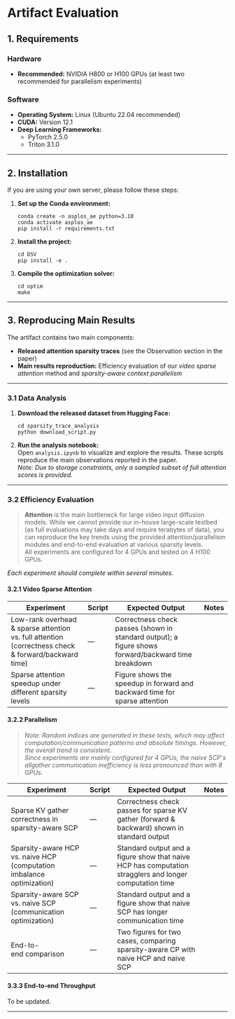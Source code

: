 # Artifact Evaluation

## 1. Requirements

### Hardware

- **Recommended:** NVIDIA H800 or H100 GPUs (at least two recommended for parallelism experiments)

### Software

- **Operating System:** Linux (Ubuntu 22.04 recommended)
- **CUDA:** Version 12.1
- **Deep Learning Frameworks:**
  - PyTorch 2.5.0
  - Triton 3.1.0

---

## 2. Installation

If you are using your own server, please follow these steps:

1. **Set up the Conda environment:**
   
   ```
   conda create -n asplos_ae python=3.10
   conda activate asplos_ae
   pip install -r requirements.txt
   ```

2. **Install the project:**
   
   ```
   cd DSV
   pip install -e .
   ```

3. **Compile the optimization solver:**
   
   ```
   cd optim
   make
   ```

---

## 3. Reproducing Main Results

The artifact contains two main components:

- **Released attention sparsity traces** (see the Observation section in the paper)
- **Main results reproduction:** Efficiency evaluation of our *video sparse attention* method and *sparsity-aware context parallelism*

---

### 3.1 Data Analysis

1. **Download the released dataset from Hugging Face:**
   
   ```
   cd sparsity_trace_analysis
   python download_script.py
   ```

2. **Run the analysis notebook:**  
   Open `analysis.ipynb` to visualize and explore the results. These scripts reproduce the main observations reported in the paper.  
   *Note: Due to storage constraints, only a sampled subset of full attention scores is provided.*

---

### 3.2 Efficiency Evaluation

> **Attention** is the main bottleneck for large video input diffusion models. While we cannot provide our in-house large-scale testbed (as full evaluations may take days and require terabytes of data), you can reproduce the key trends using the provided attention/parallelism modules and end-to-end evaluation at various sparsity levels.  
> All experiments are configured for 4 GPUs and tested on 4 H100 GPUs.

*Each experiment should complete within several minutes.*

#### 3.2.1 Video Sparse Attention

| Experiment                                                                                              | Script | Expected Output                                                                                     | Notes |
| ------------------------------------------------------------------------------------------------------- | ------ | --------------------------------------------------------------------------------------------------- | ----- |
| Low-rank overhead & sparse attention vs. full attention <br>(correctness check & forward/backward time) | —      | Correctness check passes (shown in standard output); a figure shows forward/backward time breakdown |       |
| Sparse attention speedup under different sparsity levels                                                | —      | Figure shows the speedup in forward and backward time for sparse attention                          |       |

#### 3.2.2 Parallelism

> *Note: Random indices are generated in these tests, which may affect computation/communication patterns and absolute timings. However, the overall trend is consistent.  
> Since experiments are mainly configured for 4 GPUs, the naive SCP's allgather communication inefficiency is less pronounced than with 8 GPUs.*

| Experiment                                                            | Script | Expected Output                                                                                         | Notes |
| --------------------------------------------------------------------- | ------ | ------------------------------------------------------------------------------------------------------- | ----- |
| Sparse KV gather correctness in sparsity-aware SCP                    | —      | Correctness check passes for sparse KV gather (forward & backward) shown in standard output             |       |
| Sparsity-aware HCP vs. naive HCP (computation imbalance optimization) | —      | Standard output and a figure show that naive HCP has computation stragglers and longer computation time |       |
| Sparsity-aware SCP vs. naive SCP (communication optimization)         | —      | Standard output and a figure show that naive SCP has longer communication time                          |       |
| End-to-end comparison                                                 | —      | Two figures for two cases, comparing sparsity-aware CP with naive HCP and naive SCP                     |       |

#### 3.3.3 End-to-end Throughput

To be updated.

---
